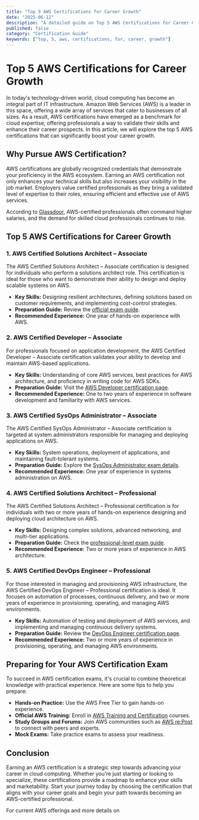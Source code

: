 ```yaml
---
title: "Top 5 AWS Certifications for Career Growth"
date: "2025-06-12"
description: "A detailed guide on Top 5 AWS Certifications for Career Growth"
published: false
category: "Certification Guide"
keywords: ["top, 5, aws, certifications, for, career, growth"]
---
```


# Top 5 AWS Certifications for Career Growth

In today's technology-driven world, cloud computing has become an integral part of IT infrastructure. Amazon Web Services (AWS) is a leader in this space, offering a wide array of services that cater to businesses of all sizes. As a result, AWS certifications have emerged as a benchmark for cloud expertise, offering professionals a way to validate their skills and enhance their career prospects. In this article, we will explore the top 5 AWS certifications that can significantly boost your career growth.

## Why Pursue AWS Certification?

AWS certifications are globally recognized credentials that demonstrate your proficiency in the AWS ecosystem. Earning an AWS certification not only enhances your technical skills but also increases your visibility in the job market. Employers value certified professionals as they bring a validated level of expertise to their roles, ensuring efficient and effective use of AWS services.

According to [Glassdoor](https://www.glassdoor.com/Salaries/aws-certification-salary-SRCH_KO0,18.htm), AWS-certified professionals often command higher salaries, and the demand for skilled cloud professionals continues to rise.

## Top 5 AWS Certifications for Career Growth

### 1. AWS Certified Solutions Architect – Associate

The AWS Certified Solutions Architect – Associate certification is designed for individuals who perform a solutions architect role. This certification is ideal for those who want to demonstrate their ability to design and deploy scalable systems on AWS.

- **Key Skills:** Designing resilient architectures, defining solutions based on customer requirements, and implementing cost-control strategies.
- **Preparation Guide:** Review the [official exam guide](https://aws.amazon.com/certification/certified-solutions-architect-associate/).
- **Recommended Experience:** One year of hands-on experience with AWS.

### 2. AWS Certified Developer – Associate

For professionals focused on application development, the AWS Certified Developer – Associate certification validates your ability to develop and maintain AWS-based applications.

- **Key Skills:** Understanding of core AWS services, best practices for AWS architecture, and proficiency in writing code for AWS SDKs.
- **Preparation Guide:** Visit the [AWS Developer certification page](https://aws.amazon.com/certification/certified-developer-associate/).
- **Recommended Experience:** One to two years of experience in software development and familiarity with AWS services.

### 3. AWS Certified SysOps Administrator – Associate

The AWS Certified SysOps Administrator – Associate certification is targeted at system administrators responsible for managing and deploying applications on AWS.

- **Key Skills:** System operations, deployment of applications, and maintaining fault-tolerant systems.
- **Preparation Guide:** Explore the [SysOps Administrator exam details](https://aws.amazon.com/certification/certified-sysops-admin-associate/).
- **Recommended Experience:** One year of experience in systems administration on AWS.

### 4. AWS Certified Solutions Architect – Professional

The AWS Certified Solutions Architect – Professional certification is for individuals with two or more years of hands-on experience designing and deploying cloud architecture on AWS.

- **Key Skills:** Designing complex solutions, advanced networking, and multi-tier applications.
- **Preparation Guide:** Check the [professional-level exam guide](https://aws.amazon.com/certification/certified-solutions-architect-professional/).
- **Recommended Experience:** Two or more years of experience in AWS architecture.

### 5. AWS Certified DevOps Engineer – Professional

For those interested in managing and provisioning AWS infrastructure, the AWS Certified DevOps Engineer – Professional certification is ideal. It focuses on automation of processes, continuous delivery, and two or more years of experience in provisioning, operating, and managing AWS environments.

- **Key Skills:** Automation of testing and deployment of AWS services, and implementing and managing continuous delivery systems.
- **Preparation Guide:** Review the [DevOps Engineer certification page](https://aws.amazon.com/certification/certified-devops-engineer-professional/).
- **Recommended Experience:** Two or more years of experience in provisioning, operating, and managing AWS environments.

## Preparing for Your AWS Certification Exam

To succeed in AWS certification exams, it's crucial to combine theoretical knowledge with practical experience. Here are some tips to help you prepare:

- **Hands-on Practice:** Use the AWS Free Tier to gain hands-on experience.
- **Official AWS Training:** Enroll in [AWS Training and Certification](https://aws.amazon.com/training/) courses.
- **Study Groups and Forums:** Join AWS communities such as [AWS re:Post](https://repost.aws/) to connect with peers and experts.
- **Mock Exams:** Take practice exams to assess your readiness.

## Conclusion

Earning an AWS certification is a strategic step towards advancing your career in cloud computing. Whether you're just starting or looking to specialize, these certifications provide a roadmap to enhance your skills and marketability. Start your journey today by choosing the certification that aligns with your career goals and begin your path towards becoming an AWS-certified professional.

For current AWS offerings and more details on